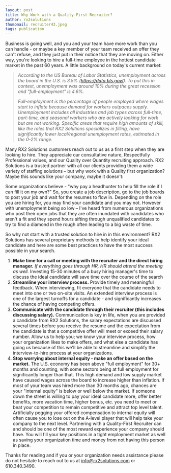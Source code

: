 ```yaml
---
layout: post
title: Why Work with a Quality-First Recruiter?
author: rx2solutions
thumbnail: recruiter43.jpeg
tags: publication
---
```

Business is going well, and you and your team have more work than you can handle - or maybe a key member of your team received an offer they can't refuse, and they just put in their notice that they are moving on. Either way, you're looking to hire a full-time employee in the hottest candidate market in the past 60 years. A little background on today's current market:

> *According to the US Bureau of Labor Statistics, unemployment across the board in the U.S. is 3.5% (https://data.bls.gov/). To put this in context, unemployment was around 10% during the great recession and "full-employment" is 4.6%.*
> 
> *Full-employment is the percentage of people employed where wages start to inflate because demand for workers outpaces supply. Unemployment includes all industries and job types across full-time, part-time, and seasonal workers who are actively looking for work but are not working. Specific areas that require high amounts of skill, like the roles that RX2 Solutions specializes in filling, have significantly lower local/regional unemployment rates, estimated in the 0-2% range.*

Many RX2 Solutions customers reach out to us as a first step when they are looking to hire. They appreciate our consultative nature, Respectfully Professional values, and our Quality over Quantity recruiting approach. RX2 Solutions is a trusted partner with all our clients providing them a wide variety of staffing solutions – but why work with a Quality first organization? Maybe this sounds like your company, maybe it doesn't:

Some organizations believe - "why pay a headhunter to help fill the role if I can fill it on my own?" So, you create a job description, go to the job boards to post your job and wait for the resumes to flow in. Depending on the role you are hiring for, you may find your candidate and you may not. However with unemployment being so low – I've heard from numerous organizations who post their open jobs that they are often inundated with candidates who aren't a fit and they spend hours sifting through unqualified candidates to try to find a diamond in the rough often leading to a big waste of time.

So why not start with a trusted solution to hire in in this environment? RX2 Solutions has several proprietary methods to help identify your ideal candidate and here are some best practices to have the most success possible in your search.

1. **Make time for a call or meeting with the recruiter and the direct hiring manager.** *If everything goes through HR, HR should attend the meeting as well.* Investing 15-30 minutes of a busy hiring manager's time to discuss the ideal candidate will save time over the course of the search
1. **Streamline your interview process.** Provide timely and meaningful feedback. When interviewing, fit everyone that the candidate needs to meet into one or two on-site visits. An extended interview process is one of the largest turnoffs for a candidate - and significantly increases the chance of having competing offers.
1. **Communicate with the candidate through their recruiter (this includes discussing salary).** Communication is key in life, when you are provided a candidate from RX2 Solutions, the salary expectations are discussed several times before you receive the resume and the expectation from the candidate is that a competitive offer will meet or exceed their salary number. Allow us to help you; we know your interview process, how your organization likes to make offers, and what else a candidate has going us because of this we'll be able to streamline and simplify the interview-to-hire process at your organizations.
1. **Stop worrying about internal equity - make an offer based on the market.** The U.S. economy has been above "full employment" for 30+ months and counting, with some sectors being at full employment for significantly longer than that. This high demand and low supply market have caused wages across the board to increase higher than inflation. If most of your team was hired more than 30 months ago, chances are your "internal equity" is below or well below the market. If someone down the street is willing to pay your ideal candidate more, offer better benefits, more vacation time, higher bonus, etc. you need to meet or beat your competition to remain competitive and attract top level talent. Artificially pegging your offered compensation to internal equity will often cause you to lose out on the A-level player that will help take your company to the next level.
Partnering with a Quality-First Recruiter can and should be one of the most reward experience your company should have. You will fill your key positions in a tight employment market as well as saving your organization time and money from not having this person in place.

Thanks for reading and if you or your organization needs assistance please do not hesitate to reach out to us at info@rx2solutions.com or 610.340.3490.
